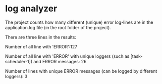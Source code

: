 # log analyzer

The project counts how many different (unique) error log-lines are in the application.log file (in the root folder of the project).

There are three lines in the results:

Number of all line with 'ERROR':127

Number of all line with 'ERROR' with unique loggers (such as [task-scheduler-1]) and ERROR messages: 26

Number of lines with unique ERROR messages (can be logged by different loggers): 3